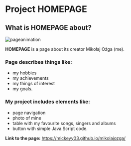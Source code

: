 # Project HOMEPAGE

## What is HOMEPAGE about?

![pageanimation](https://user-images.githubusercontent.com/127400427/224016618-daadce9d-0320-466b-8df8-fd8293cb55a9.gif)

**HOMEPAGE** is a page about its creator Mikołaj Ożga (me).

### Page describes things like:
- my hobbies
- my achievements
- my things of interest
- my goals.

### My project includes elements like:
- page navigation
- photo of mine
- table with my favourite songs, singers and albums
- button with simple Java.Script code.

**Link to the page:** https://mickeyy03.github.io/mikolajozga/
